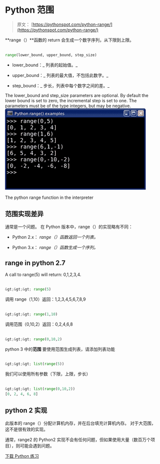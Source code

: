 # Python 范围

> 原文： [https://pythonspot.com/python-range/](https://pythonspot.com/python-range/)

**range（）**函数的 return 会生成一个数字序列，从下限到上限。

```py

range(lower_bound, upper_bound, step_size)

```

*   lower_bound：_ 列表的起始值。_

*   upper_bound：_ 列表的最大值，不包括此数字。_

*   step_bound：_ 步长，列表中每个数字之间的差。_

The lower_bound and step_size parameters are optional. By default the lower bound is set to zero, the incremental step is set to one. The parameters must be of the type integers, but may be negative.![python range](img/e67c0c741c049ebf8163523792e9e8d0.jpg)

The python range function in the interpreter

## 范围实现差异

通常是一个问题。 在 Python 版本中，range（）的实现略有不同：

*   Python 2.x： _range（）函数返回一个列表。_

*   Python 3.x： _range（）函数生成一个序列。_

## range in python 2.7

A call to range(5) will return: 0,1,2,3,4.

```py

&gt;&gt;&gt; range(5)

```

调用 range（1,10）返回：1,2,3,4,5,6,7,8,9

```py

&gt;&gt;&gt; range(1,10)

```

调用范围（0,10,2）返回：0,2,4,6,8

```py

&gt;&gt;&gt; range(0,10,2)

```

python 3 中的**范围**
要使用范围生成列表，请添加列表功能

```py

&gt;&gt;&gt; list(range(5))

```

我们可以使用所有参数（下限，上限，步长）

```py

&gt;&gt;&gt; list(range(0,10,2))
[0, 2, 4, 6, 8]

```

## python 2 实现

此版本的 range（）分配计算机内存，并在后台填充计算机内存。 对于大范围，这不是很有效的实现。

通常，range2 的 Python2 实现不会有任何问题，但如果使用大量（数百万个项目），则可能会遇到问题。

[下载 Python 练习](https://pythonspot.com/download-python-exercises/)